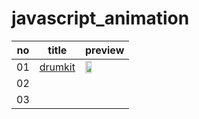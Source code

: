 # javascript_animation

no | title | preview 
---- | ---- | ---- 
01 | <a href="https://github.com/KumJungMin/javascript_animation-/blob/master/01.drumkit/drum_desc.md"> drumkit </a> | <img width="40%" src="https://j.gifs.com/jZ153z.gif"/>
02 |  |  
03 |  |  

